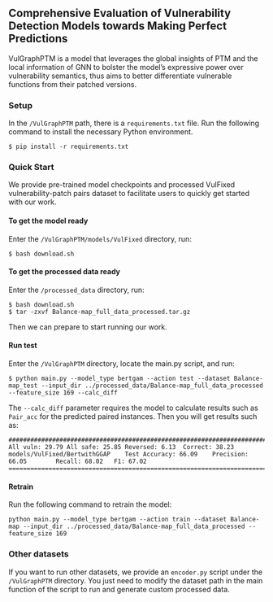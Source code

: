 ## Comprehensive Evaluation of Vulnerability Detection Models towards Making Perfect Predictions

VulGraphPTM is a model that leverages the global insights of PTM and the local information of GNN to bolster the model’s expressive power over vulnerability semantics, thus aims to better differentiate vulnerable functions from their patched versions.

### Setup
In the `/VulGraphPTM` path, there is a `requirements.txt` file. Run the following command to install the necessary Python environment.
```
$ pip install -r requirements.txt
```

### Quick Start
We provide pre-trained model checkpoints and processed VulFixed vulnerability-patch pairs dataset to facilitate users to quickly get started with our work.

#### To get the model ready
Enter the `/VulGraphPTM/models/VulFixed` directory, run:
```
$ bash download.sh
```

#### To get the processed data ready
Enter the `/processed_data` directory, run:
```
$ bash download.sh
$ tar -zxvf Balance-map_full_data_processed.tar.gz
```

Then we can prepare to start running our work.
#### Run test
Enter the `/VulGraphPTM` directory, locate the main.py script, and run:
```
$ python main.py --model_type bertgam --action test --dataset Balance-map_test --input_dir ../processed_data/Balance-map_full_data_processed --feature_size 169 --calc_diff
```
The `--calc_diff` parameter requires the model to calculate results such as `Pair_acc` for the predicted paired instances.
Then you will get results such as:
```
####################################################################################################
All vuln: 29.79 All safe: 25.85 Reversed: 6.13  Correct: 38.23
models/VulFixed/BertwithGGAP    Test Accuracy: 66.09    Precision: 66.05        Recall: 68.02   F1: 67.02
====================================================================================================
```

#### Retrain
Run the following command to retrain the model:
```
python main.py --model_type bertgam --action train --dataset Balance-map --input_dir ../processed_data/Balance-map_full_data_processed --feature_size 169
```

### Other datasets
If you want to run other datasets, we provide an `encoder.py` script under the `/VulGraphPTM` directory. You just need to modify the dataset path in the main function of the script to run and generate custom processed data.
